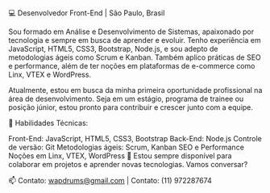 💻 Desenvolvedor Front-End | São Paulo, Brasil

Sou formado em Análise e Desenvolvimento de Sistemas, apaixonado por tecnologia e sempre em busca de aprender e evoluir. Tenho experiência em JavaScript, HTML5, CSS3, Bootstrap, Node.js, e sou adepto de metodologias ágeis como Scrum e Kanban. Também aplico práticas de SEO e performance, além de ter noções em plataformas de e-commerce como Linx, VTEX e WordPress.

Atualmente, estou em busca da minha primeira oportunidade profissional na área de desenvolvimento. Seja em um estágio, programa de trainee ou posição júnior, estou pronto para contribuir e crescer junto com a equipe.

🚀 Habilidades Técnicas:

Front-End: JavaScript, HTML5, CSS3, Bootstrap
Back-End: Node.js
Controle de versão: Git
Metodologias ágeis: Scrum, Kanban
SEO e Performance
Noções em Linx, VTEX, WordPress
🎯 Estou sempre disponível para colaborar em projetos e aprender novas tecnologias. Vamos conversar?

📫 Contato: wapdrums@gmail.com | Contato: (11) 972287674
